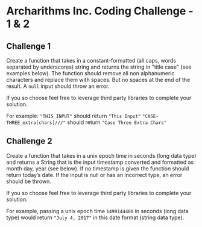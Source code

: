 # Archarithms Inc. Coding Challenge - 1 & 2

## Challenge 1
Create a function that takes in a constant-formatted (all caps,
words separated by underscores) string and returns the string
in "title case" (see examples below). The function should remove all non alphanumeric
characters and replace them with spaces. But no spaces at the end
of the result. A `null` input should throw an error.

If you so choose feel free to leverage third party libraries to complete your solution.

For example:
`"THIS_INPUT"` should return `"This Input"`
`"CASE-THREE_extra[chars]///"` should return `"Case Three Extra Chars"`


## Challenge 2
Create a function that takes in a unix epoch time in seconds (long data type) and returns a String
that is the input timestamp converted and formatted as month day, year (see below). If no timestamp is given the function
should return today’s date. If the input is null or has an incorrect type, an error should be
thrown.

If you so choose feel free to leverage third party libraries to complete your solution.

For example, passing a unix epoch time `1499144400` in seconds (long data type)
would return `"July 4, 2017"` in this date format (string data type).

